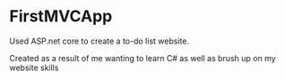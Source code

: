# FirstMVCApp

Used ASP.net core to create a to-do list website.

Created as a result of me wanting to learn C# as well as brush up on my website skills
